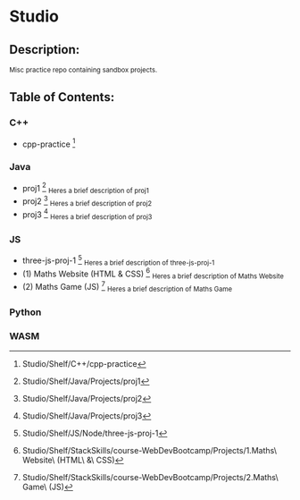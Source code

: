 # Studio
## Description:
<sub>
  Misc practice repo containing sandbox projects.
</sub>

## Table of Contents:

### C++
- cpp-practice [^cpp00]

### Java
- proj1 [^j00]
  <sub>
    Heres a brief description of proj1
  </sub>
- proj2 [^j01]
  <sub>
    Heres a brief description of proj2
  </sub>
- proj3 [^j02]
  <sub>
    Heres a brief description of proj3
  </sub>
  
### JS
- three-js-proj-1 [^js00]
  <sub>
    Heres a brief description of three-js-proj-1
  </sub>
- (1) Maths Website (HTML & CSS) [^js01]
  <sub>
    Heres a brief description of Maths Website
  </sub>
- (2) Maths Game (JS) [^js02]
  <sub>
    Heres a brief description of Maths Game
  </sub>
  
### Python

### WASM

[^cpp00]: Studio/Shelf/C++/cpp-practice
[^j00]: Studio/Shelf/Java/Projects/proj1
[^j01]: Studio/Shelf/Java/Projects/proj2
[^j02]: Studio/Shelf/Java/Projects/proj3
[^js00]: Studio/Shelf/JS/Node/three-js-proj-1
[^js01]: Studio/Shelf/StackSkills/course-WebDevBootcamp/Projects/1.Maths\ Website\ \(HTML\ \&\ CSS\) 
[^js02]: Studio/Shelf/StackSkills/course-WebDevBootcamp/Projects/2.Maths\ Game\ \(JS\) 



